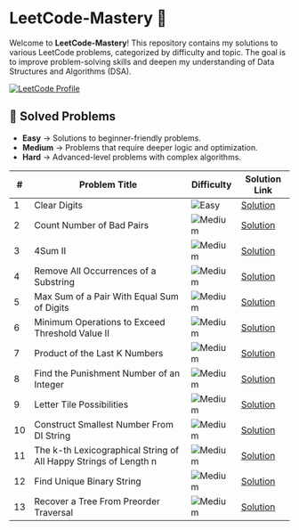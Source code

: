 # LeetCode-Mastery 🚀

Welcome to **LeetCode-Mastery**! This repository contains my solutions to various LeetCode problems, categorized by difficulty and topic. The goal is to improve problem-solving skills and deepen my understanding of Data Structures and Algorithms (DSA).

[![LeetCode Profile](https://img.shields.io/badge/LeetCode-Profile-orange)](https://leetcode.com/u/Abdoo_said/)
## 📝 Solved Problems

- **Easy** → Solutions to beginner-friendly problems.  
- **Medium** → Problems that require deeper logic and optimization.  
- **Hard** → Advanced-level problems with complex algorithms.  

| #  | Problem Title                                         | Difficulty | Solution Link |
|----|------------------------------------------------------|------------|--------------|
| 1  |Clear Digits                                            | ![Easy](https://img.shields.io/badge/Easy-46c6c2)       | [Solution](https://github.com/Abdoosaeid/Leetcode/blob/master/LeetCode-Mastery/Solutions/3174_Clear_Digits.cpp) |
| 2  |Count Number of Bad Pairs                                             | ![Medium](https://img.shields.io/badge/Medium-fac31d)       | [Solution](https://github.com/Abdoosaeid/Leetcode/blob/master/LeetCode-Mastery/Solutions/2364CountNumberOfBadPairs.cpp) |
| 3  |4Sum II                                             | ![Medium](https://img.shields.io/badge/Medium-fac31d)       | [Solution](https://github.com/Abdoosaeid/Leetcode/blob/master/LeetCode-Mastery/Solutions/454_4SumII.cpp) |
| 4  |Remove All Occurrences of a Substring                                            | ![Medium](https://img.shields.io/badge/Medium-fac31d)       | [Solution](https://github.com/Abdoosaeid/Leetcode/blob/master/LeetCode-Mastery/Solutions/1910RemoveAllOccurrencesOfASubstring.cpp) |
| 5  |Max Sum of a Pair With Equal Sum of Digits                                        | ![Medium](https://img.shields.io/badge/Medium-fac31d)       | [Solution](https://github.com/Abdoosaeid/Leetcode/blob/master/LeetCode-Mastery/Solutions/2342MaxSumOfAPairWithEqualSumOfDigits.cpp) |
| 6  |Minimum Operations to Exceed Threshold Value II                                        | ![Medium](https://img.shields.io/badge/Medium-fac31d)       | [Solution](https://github.com/Abdoosaeid/Leetcode/blob/master/LeetCode-Mastery/Solutions/3066MinimumOperationsToExceedThresholdValueII.cpp) |
| 7  |Product of the Last K Numbers                                        | ![Medium](https://img.shields.io/badge/Medium-fac31d)       | [Solution](https://github.com/Abdoosaeid/Leetcode/blob/master/LeetCode-Mastery/Solutions/1352ProductOfTheLastKNumbers.cpp) |
| 8  |Find the Punishment Number of an Integer                                       | ![Medium](https://img.shields.io/badge/Medium-fac31d)       | [Solution](https://github.com/Abdoosaeid/Leetcode/blob/master/LeetCode-Mastery/Solutions/2698FindThePunishmentNumberofanInteger.cpp) |
| 9  |Letter Tile Possibilities                                       | ![Medium](https://img.shields.io/badge/Medium-fac31d)       | [Solution](https://github.com/Abdoosaeid/Leetcode/blob/master/LeetCode-Mastery/Solutions/1079LetterTilePossibilities.cpp) |
| 10 |Construct Smallest Number From DI String                                       | ![Medium](https://img.shields.io/badge/Medium-fac31d)       | [Solution](https://github.com/Abdoosaeid/Leetcode/blob/master/LeetCode-Mastery/Solutions/2375ConstructSmallestNumberFromDIString.cpp) |
| 11 |The k-th Lexicographical String of All Happy Strings of Length n                                      | ![Medium](https://img.shields.io/badge/Medium-fac31d)       | [Solution](https://github.com/Abdoosaeid/Leetcode/blob/master/LeetCode-Mastery/Solutions/LeetCode1415.cpp) |
| 12 |Find Unique Binary String                                    | ![Medium](https://img.shields.io/badge/Medium-fac31d)       | [Solution](https://github.com/Abdoosaeid/Leetcode/blob/master/LeetCode-Mastery/Solutions/LeetCode1980.cpp) |
| 13 |Recover a Tree From Preorder Traversal                                  | ![Medium](https://img.shields.io/badge/Hard-f8615c)       | [Solution](https://github.com/Abdoosaeid/Leetcode/blob/master/LeetCode-Mastery/Solutions/LeetCode1028.cpp) |

